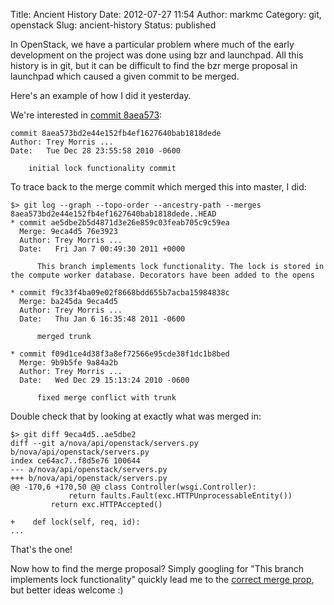 Title: Ancient History
Date: 2012-07-27 11:54
Author: markmc
Category: git, openstack
Slug: ancient-history
Status: published

In OpenStack, we have a particular problem where much of the early
development on the project was done using bzr and launchpad. All this
history is in git, but it can be difficult to find the bzr merge
proposal in launchpad which caused a given commit to be merged.

Here's an example of how I did it yesterday.

We're interested in [commit
8aea573](https://github.com/openstack/nova/commit/8aea573):

    commit 8aea573bd2e44e152fb4ef1627640bab1818dede
    Author: Trey Morris ...
    Date:   Tue Dec 28 23:55:58 2010 -0600

        initial lock functionality commit

To trace back to the merge commit which merged this into master, I did:

    $> git log --graph --topo-order --ancestry-path --merges 8aea573bd2e44e152fb4ef1627640bab1818dede..HEAD
    * commit ae5dbe2b5d4871d3e26e859c03feab705c9c59ea
      Merge: 9eca4d5 76e3923
      Author: Trey Morris ...
      Date:   Fri Jan 7 00:49:30 2011 +0000
      
          This branch implements lock functionality. The lock is stored in the compute worker database. Decorators have been added to the opens
      
    * commit f9c33f4ba09e02f8668bdd655b7acba15984838c
      Merge: ba245da 9eca4d5
      Author: Trey Morris ...
      Date:   Thu Jan 6 16:35:48 2011 -0600
      
          merged trunk
      
    * commit f09d1ce4d38f3a8ef72566e95cde38f1dc1b8bed
      Merge: 9b9b5fe 9a84a2b
      Author: Trey Morris ...
      Date:   Wed Dec 29 15:13:24 2010 -0600
      
          fixed merge conflict with trunk

Double check that by looking at exactly what was merged in:

    $> git diff 9eca4d5..ae5dbe2
    diff --git a/nova/api/openstack/servers.py b/nova/api/openstack/servers.py
    index ce64ac7..f8d5e76 100644
    --- a/nova/api/openstack/servers.py
    +++ b/nova/api/openstack/servers.py
    @@ -170,6 +170,50 @@ class Controller(wsgi.Controller):
                 return faults.Fault(exc.HTTPUnprocessableEntity())
             return exc.HTTPAccepted()
     
    +    def lock(self, req, id):
    ...

That's the one!

Now how to find the merge proposal? Simply googling for "This branch
implements lock functionality" quickly lead me to the [correct merge
prop](https://code.launchpad.net/~tr3buchet/nova/lock/+merge/44874), but
better ideas welcome :)
